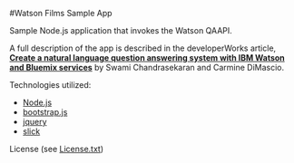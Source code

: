 #Watson Films Sample App

Sample Node.js application that invokes the Watson QAAPI.

A full description of the app is described in the developerWorks article, **[Create a natural language question answering system with IBM Watson and Bluemix services](http://www.ibm.com/developerworks/cloud/library/cl-watson-films-bluemix-app/)** by Swami Chandrasekaran and Carmine DiMascio.

Technologies utilized:
- [Node.js](http://nodejs.org/)
- [bootstrap.js](http://getbootstrap.com/)
- [jquery](http://jquery.com/)
- [slick](http://kenwheeler.github.io/slick/)

License (see [License.txt](License.txt))